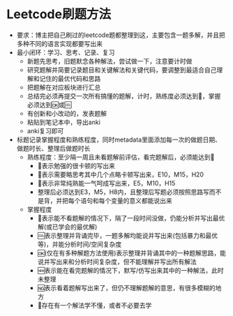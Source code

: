 # Leetcode刷题方法

- 要求：博主把自己刷过的leetcode题都整理到这，主要包含一题多解，并且把多种不同的语言实现都要写出来
- 最小闭环：学习、思考、记录、复习
    - 新题先思考，旧题默念各种解法，尝试做一下，注意要计时做
    - 研究题解并简要记录题目和关键解法和关键代码，要调整到最适合自己理解和记住的最优代码和思路
    - 把题解在对应板块进行汇总
    - 总结完必须再提交一次所有搞懂的题解，计时，熟练度必须达到🐎，掌握必须达到🆗或🆒
    - 有创新和小改动的，发表题解
    - 粘贴到笔记本中，导出anki
    - anki复习即可
- 标题记录掌握程度和熟练程度，同时metadata里面添加每一次的做题日期、做题时长、整理后做题时长
    - 熟练程度：至少隔一周且未看题解前评估，看完题解后，必须能达到🐎
        - 🐢表示勉强的很卡顿的写出来
        - 🐇表示需要略思考其中几个点略卡顿写出来，E10，M15，H20
        - 🐎表示非常纯熟能一气呵成写出来，E5，M10，H15
        - 整理后必须达到E3，M5，H8内，且整理后写题必须按照思路写而不是背，并把每个语句和每个变量的意义都能说出来
    - 掌握程度
        - 💯表示能不看题解的情况下，隔了一段时间没做，仍能分析并写出最优解(或已学会的最优解)
        - 🆒表示整理并背诵完毕，一题多解均能说并写出来(包括暴力和最优等)，并能分析时间/空间复杂度
        - 🆗(仅在有多种解题方法使用)表示整理并背诵其中的一种题解思路，能说并写出来和分析时间复杂度，但不能理解并写出所有解法
        - 🆕表示能在看完题解的情况下，默写/仿写出来其中的一种解法，此时未整理
        - 🆖表示看着题解写出来了，但仍不理解题解的意思，有很多模糊的地方
        - 🤨存在有一个解法学不懂，或者不必要去学
